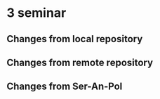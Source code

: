 # 3 seminar

## Changes from local repository

## Changes from remote repository

## Changes from Ser-An-Pol
